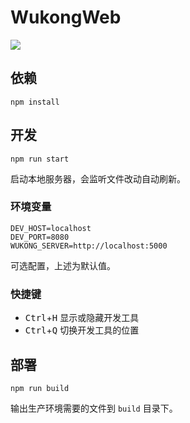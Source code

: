# WukongWeb

[![](https://travis-ci.org/GyrosWorkshop/WukongWeb.svg?branch=master)](https://travis-ci.org/GyrosWorkshop/WukongWeb)

## 依赖

```
npm install
```

## 开发

```
npm run start
```

启动本地服务器，会监听文件改动自动刷新。

### 环境变量

```
DEV_HOST=localhost
DEV_PORT=8080
WUKONG_SERVER=http://localhost:5000
```

可选配置，上述为默认值。

### 快捷键

* <kbd>Ctrl</kbd>+<kbd>H</kbd> 显示或隐藏开发工具
* <kbd>Ctrl</kbd>+<kbd>Q</kbd> 切换开发工具的位置

## 部署

```
npm run build
```

输出生产环境需要的文件到 `build` 目录下。
